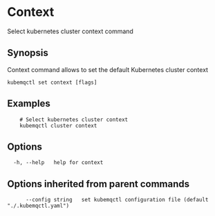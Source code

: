 # Context

Select kubernetes cluster context command

## Synopsis

Context command allows to set the default Kubernetes cluster context

```text
kubemqctl set context [flags]
```

## Examples

```text
    # Select kubernetes cluster context
    kubemqctl cluster context
```

## Options

```text
  -h, --help   help for context
```

## Options inherited from parent commands

```text
      --config string   set kubemqctl configuration file (default "./.kubemqctl.yaml")
```

